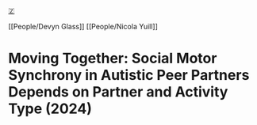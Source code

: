 [🇿](zotero://select/library/items/Y9WG3HCL)

[[People/Devyn Glass]] [[People/Nicola Yuill]] 
# Moving Together: Social Motor Synchrony in Autistic Peer Partners Depends on Partner and Activity Type (2024)

